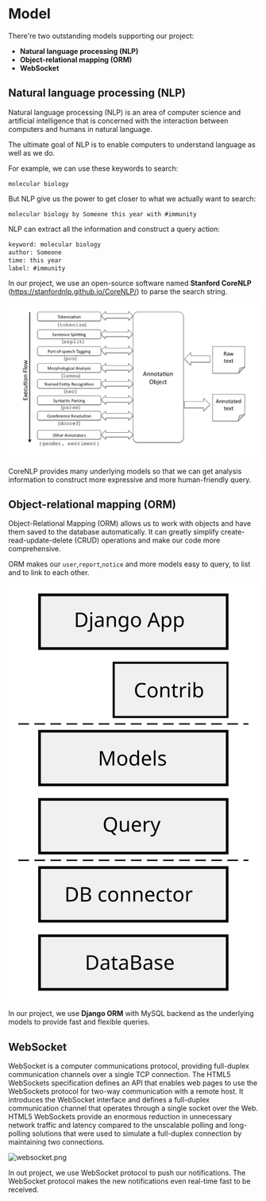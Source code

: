 # Model

There're two outstanding models supporting our project:

- **Natural language processing (NLP)** 
- **Object-relational mapping (ORM)**
- **WebSocket**

## **Natural language processing (NLP)** 

Natural language processing (NLP) is an area of computer science and artificial intelligence that is concerned with the interaction between computers and humans in natural language.

The ultimate goal of NLP is to enable computers to understand language as well as we do.

For example, we can use these keywords to search:

```
molecular biology
```

But NLP give us the power to get closer to what we actually want to search:

```
molecular biology by Someone this year with #immunity
```

NLP can extract all the information and construct a query action:

```
keyword: molecular biology
author: Someone
time: this year
label: #immunity
```

In our project, we use an open-source software named **Stanford CoreNLP** (https://stanfordnlp.github.io/CoreNLP/) to parse the search string.

![image-20181017181227081](image-20181017181227081.png)

CoreNLP provides many underlying models so that we can get analysis information to construct more expressive and more human-friendly query.

## **Object-relational mapping (ORM)**

Object-Relational Mapping (ORM) allows us to work with objects and have them saved to the database automatically. It can greatly simplify create-read-update-delete (CRUD) operations and make our code more comprehensive.

ORM makes our `user`,`report`,`notice` and more models easy to query, to list and to link to each other.

![ORM.svg](ORM.svg)

In our project, we use **Django ORM** with MySQL backend as the underlying models to provide fast and flexible queries.

## **WebSocket**

WebSocket is a computer communications protocol, providing full-duplex communication channels over a single TCP connection. The HTML5 WebSockets specification defines an API that enables web pages to use the WebSockets protocol for two-way communication with a remote host. It introduces the WebSocket interface and defines a full-duplex communication channel that operates through a single socket over the Web. HTML5 WebSockets provide an enormous reduction in unnecessary network traffic and latency compared to the unscalable polling and long-polling solutions that were used to simulate a full-duplex connection by maintaining two connections.

![websocket.png](websocket.png)

In out project, we use WebSocket protocol to push our notifications. The WebSocket protocol makes the new notifications even real-time fast to be received.

